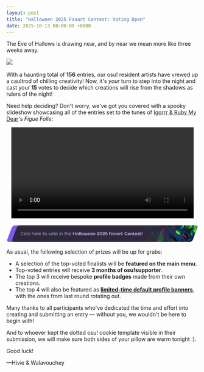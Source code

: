 ```yaml
---
layout: post
title: "Halloween 2025 Fanart Contest: Voting Open"
date: 2025-10-13 08:00:00 +0000
---
```


The Eve of Hallows is drawing near, and by near we mean more like three weeks away.

![](https://assets.ppy.sh/contests/260/banner.jpg)

With a haunting total of **156** entries, our osu! resident artists have vrewed up a caultrod of chilling creativity! Now, it's *your* turn to step into the night and cast your **15** votes to decide which creations will rise from the shadows as rulers of the night!

Need help deciding? Don't worry, we've got you covered with a spooky slideshow showcasing all of the entries set to the tunes of [Igorrr & Ruby My Dear](https://osu.ppy.sh/beatmaps/artists/370)'s *Figue Folle*:

<div align="center" class="osu-md__paragraph">
    <video width="95%" controls>
        <source src="https://assets.ppy.sh/contests/260/halloween2025-voting.mp4" type="video/mp4" preload="none">
    </video>
</div>

[![Click here to vote in the Halloween 2025 Fanart Contest!](/wiki/shared/news/2025-10-13-halloween-fanart-contest-voting/voting-banner.png)](https://osu.ppy.sh/community/contests/260)

As usual, the following selection of prizes will be up for grabs:

- A selection of the top-voted finalists will be **featured on the main menu**.
- Top-voted entries will receive **3 months of osu!supporter**.
- The top 3 will receive bespoke **profile badges** made from their own creations.
- The top 4 will also be featured as [**limited-time default profile banners**](https://osu.ppy.sh/home/news/2024-07-15-aerial-antics-art-results#new-profile-customisations), with the ones from last round rotating out.

Many thanks to all participants who've dedicated the time and effort into creating and submitting an entry — without you, we wouldn't be here to begin with!

And to whoever kept the dotted osu! cookie template visible in their submission, we will make sure both sides of your pillow are warm tonight :).

Good luck!

—Hivie & Walavouchey
